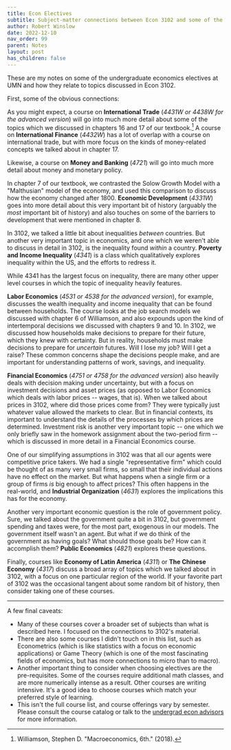```yaml
---
title: Econ Electives
subtitle: Subject-matter connections between Econ 3102 and some of the 4000-level econ electives.
author: Robert Winslow
date: 2022-12-10
nav_order: 99
parent: Notes
layout: post
has_children: false
---
```


These are my notes on some of the undergraduate economics electives at UMN
and how they relate to topics discussed in Econ 3102. 


<!--
## Brief Description on Common Prerequisites

- **Calculus II** (Math 1272 or equivalent) teaches you integral calculus. Integration is an important tool for understanding many different topics.
- **Linear Algebra** and Diff Eq (Math 2243). You've solved systems of equations before. This class extends and formalizes the concepts involved. Linear algebra also teaches you about matrix operations, which let you manipulate many numbers at once, and which are important for econometric techniques.
- **Multivariable Calculus** (Math 2263) takes the concepts and techniques from Calc I and II, and extends them to multiple dimensions. You've already seen a bit of this in your econ classes, whenever you take the partial derivative of a function.
- **Statistics** (Stat 4101 and 4102) teaches you about random distributions, and how to measure and summarize data. 
- Freshman Writing Practice
-->



First, some of the obvious connections:

As you might expect, 
a course on **International Trade** (*4431W or 4438W for the advanced version*) will go into much more detail about some of the topics which we discussed in chapters 16 and 17 of our textbook.[^textbookcite]
A course on **International Finance** (*4432W*) has a lot of overlap with a course on international trade, but with more focus on the kinds of money-related concepts we talked about in chapter 17.

[^textbookcite]: Williamson, Stephen D. "Macroeconomics, 6th." (2018).

Likewise, a course on **Money and Banking** (*4721*) will go into much more detail about money and monetary policy.

In chapter 7 of our textbook, we contrasted the Solow Growth Model with a "Malthusian" model of the economy,
and used this comparison to discuss how the economy changed after 1800. 
**Economic Development** (*4331W*) goes into more detail about this very important bit of history
(arguably the *most* important bit of history)
and also touches on some of the barriers to development that were mentioned in chapter 8.

<!--I attach the syllabus. My guess would be very little overlap. We’re doing more econ history stuff and fewer models.-->


In 3102, we talked a little bit about inequalities *between* countries.
But another very important topic in economics,
and one which we weren't able to discuss in detail in 3102,
is the inequality found *within* a country.
**Poverty and Income Inequality** (*4341*) is a class which qualitatively explores inequality within the US, and the efforts to redress it.

While 4341 has the largest focus on inequality,
there are many other upper level courses in which the topic of inequality heavily features.

**Labor Economics** (*4531 or 4538 for the advanced version*), for example, discusses the wealth inequality and income inequality that can be found between households.
The course looks at the job search models we discussed with chapter 6 of Williamson, 
and also expounds upon the kind of intertemporal decisions we discussed with chapters 9 and 10.<!--, adding uncertainty into the mix.-->
In 3102, we discussed how households make decisions to prepare for their future, which they knew with certainty.
But in reality, households must make decisions to prepare for *uncertain* futures.
Will I lose my job? Will I get a raise? 
These common concerns<!--Such shocks--> shape the decisions people make, 
and <!--such shocks--> are important for understanding patterns of work, savings, and inequality.

<!--
If I had a lot of time, I could go through Lise's models one by one.
For example, 
https://digifesto.com/2019/11/09/notes-on-krussell-smith-1998-and-macroeconomic-theory/
 Krusell and Smith, 1998 “Income and wealth heterogeneity in the macroeconomy.”
has a model of inequality with different preference parameters. That's pretty easy to design a HW problem around.
-->


**Financial Economics** (*4751 or 4758 for the advanced version*) also heavily deals with decision making under uncertainty,
but with a focus on investment decisions and asset prices (as opposed to Labor Economics which deals with labor prices -- wages, that is).
When we talked about prices in 3102, where did those prices come from? They were typically just whatever value allowed the markets to clear.
But in financial contexts, its important to understand the details of the processes by which prices are determined.
Investment risk is another very important topic -- one which we only briefly saw in the homework assignment about the two-period firm --
which is discussed in more detail in a Financial Economics course.

<!--
Regular reading of the business press (Wall Street Journal, Financial Times, The
Economist, New York Times) is strongly recommended.
• Articles: Each chapter in Bailey’s textbook has a list of references. Other references
will be announced in class.
• Nobel Prize Committee 2013, “Understanding Asset Prices”.
• Hull, John Options, Futures and Other Derivatives Pearson Education, 10th (or ear-
lier) Edition, (useful for the 2nd part of the course).
(Bailey's Economics of Financial Markets textbook is very readable from what I've seen.)
-->

<!--In fact, we made many simplifying assumptions in our models in 3102.
These simplifications made it easier to learn the models and work through the algebra,
but led us to gloss over some very important economic questions.-->

One of our simplifying assumptions in 3102 was that all our agents were competitive price takers.
We had a single "representative firm" which could be thought of as many very small firms, so small that their individual actions have no effect on the market. 
But what happens when a single firm or a group of firms *is* big enough to affect prices?
This often happens in the real-world, and **Industrial Organization** (*4631*) explores the implications this has for the economy.

Another very important economic question is the role of government policy. 
Sure, we talked about the government quite a bit in 3102, but government spending and taxes were, for the most part, exogenous in our models. 
The government itself wasn't an agent. 
But what if we do think of the government as having goals?
What should those goals be? How can it accomplish them?
**Public Economics** (*4821*) explores these questions.


Finally, courses like **Economy of Latin America** (*4311*) or **The Chinese Economy** (*4317*)
discuss a broad array of topics which we talked about in 3102, with a focus on one particular region of the world.
If your favorite part of 3102 was the occasional tangent about some random bit of history, then consider taking one of these courses. 

-----

A few final caveats:
- Many of these courses cover a broader set of subjects than what is described here. I focused on the connections to 3102's material. 
- There are also some courses I didn't touch on in this list, such as Econometrics (which is like statistics with a focus on economic applications) or Game Theory (which is one of the most fascinating fields of economics, but has more connections to micro than to macro). 
- Another important thing to consider when choosing electives are the pre-requisites. Some of the courses require additional math classes, and are more numerically intense as a result. Other courses are writing intensive. It's a good idea to choose courses which match your preferred style of learning.
- This isn't the full course list, and course offerings vary by semester. Please consult the course catalog or talk to the [undergrad econ advisors](https://cla.umn.edu/economics/undergraduate/advising) for more information.



<!--
### ECON 4831 - Cost-Benefit Analysis

Course Catalog Description
:  Evaluation of benefits and costs of public projects and programs. Issues connected with definition and measurement of benefits and costs. Rate of return and discount. Market imperfections, risk, uncertainty. Case studies.


### ECON 4118 -- Advanced Mathematical Econ

Course Catalog Description
: > Development of selected models of economic behavior in mathematical terms. Topics selected to illustrate advantages of mathematical formulation.

PreReqs
: Calc II, Linear Algebra
-->



<!--
### ECON 4211 -- Principles of Econometrics
> Data analysis/quantitative methods in economics. Violation of classical regression model assumptions, modified estimation procedures that retain desirable properties. Multi-equation models. Computer applications/interpretation of empirical results. 


PreReqs
: Statistics

### ECON 4261 -- Introduction to Econometrics
> For Econ B.S. majors only. Review of basic linear regression model, its variants. Time series/simultaneous equation models. Material may include panel data, censored/truncated regressions, discrete choice models.


PreReqs
: Calculus II, Linear Algebra, Multivariable Calculus, Statistics

Math 4242 Applied Linear Algebra Recommended.


Connection to measurement stuff?

-->





<!--
## Graduate-level courses?

"Instructor Consent Required"



### ECON 4161 -- Microeconomic Analysis I+II

> Theories of consumer demand, producer supply, and market equilibrium. General equilibrium and welfare. May include topics such as externalities, economics of information/uncertainty. Seven-week course.

> 	Theories of consumer, producer, and market equilibrium. Includes general equilibrium, welfare, externalities, topics in information and uncertainty, and game theory. Seven-week course.


### ECON 4162 -- Microeconomic Analysis III +IV
> The course is an introduction to basic concepts of stochastic calculus and application in economic analysis and finance. The aim of the course is to provide a treatment of the prerequisites. The requirements are basic probability and real analysis concepts; these will be reviewed in the first lectures.

> Theory and applications of dynamic optimal control to economic environments. Analysis of barrier problems, where a single decision must be made at some point in time; analysis of optimal control problems where multiple, continuous decisions are made over time. May include investment decisions, regulated decision-making and elements of dynamic contracting.

PreReqs
: Calc II, Linear Algebra, Multivariable Calculus, Statistics




### ECON 4165,4116,4167,4168 -- Macroeconomic Theory

> 	Dynamic general equilibrium models: solving for paths of interest rates, consumption, investment, and prices. Seven-week course. Meets with 8105.


PreReqs
: Calc II, Linear Algebra, Multivariable Calculus, Statistics


-->


<!--

### ECON 4115 -- Uncertainty and Information

> This Microeconomic theory course focuses on economies under uncertainty with possibly asymmetric information. Individual behavior of consumers and that of markets are studied under uncertainty with incomplete information. Related topics in technology and innovation. the information economy, and networks will be examined.


PreReqs
: Calc II, Linear Algebra, (Statistics recommended)



### ECON 4337 - Comparative Economic Systems
> 	Functions of economic systems; market economy versus centrally planned economy. Comparison of different economic systems. Post socialist transitions in Eastern Europe, Russia, and China. Initial conditions and strategies for reforms; results of reforms in terms of key economic indicators.


PreReqs
: intermediate courses



### ECON 4425 - London: Trade and Brexit

> The seminar includes a history of trade and culture in UK and London since the 1500s up until the formation of the EU. It also includes UK plans for Brexit, and will discuss economic outcomes of it on London and international trade.

### ECON 4428 - London's Economy, International Trade, and BREXIT
	
> London is a “global city”- and has evolved from being a city of merchandise trade to being one of the premier financial services centers and cultural melting-pot in the world. The course explores the role of financial services, merchandise trade, trade policy, immigrant populations and cultures, and current race relations in the evolution of modern London. Globalization, the interactions and interdependencies between the city of London and the rest of the world, are researched and explored through class work and daily site visits to major economic and cultural locales.


### ECON 4731 - Macroeconomic Policy
> Monetary vs. fiscal policy debate in the context of the underlying macroeconomic theory controversy. Comparison of Keynesian, Monetarist, and Classical theories; rational expectations; policy ineffectiveness; time inconsistency; rules vs. discretion; budget deficits; unemployment and inflation.



### ECON 5890 - Economics of the Health-Care System

> 	Economic analysis of U.S. health-care sector. Emphasizes problems of pricing, production, distribution. Health-care services as one factor contributing to nation's health.



-->












